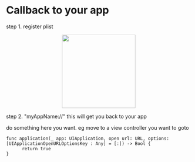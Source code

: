 # Callback to your app 

step 1. register plist


   <p align="center">
     <img src="https://github.com/ericyu423/CodePatternReference/blob/master/image/schemes.png" width="200"/>
   </p>

step 2. "myAppName://" this will get you back to your app

do something here you want. eg move to a view controller you want to goto


    func application(_ app: UIApplication, open url: URL, options: [UIApplicationOpenURLOptionsKey : Any] = [:]) -> Bool {
          return true
    }
